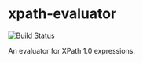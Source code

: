 # xpath-evaluator

[![Build Status](https://travis-ci.org/badeball/xpath-evaluator.svg?branch=master)](https://travis-ci.org/badeball/xpath-evaluator)

An evaluator for XPath 1.0 expressions.
